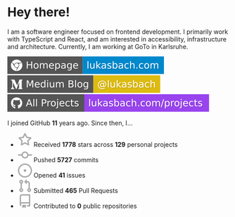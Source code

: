 # Hey there!

I am a software engineer focused on frontend development. I primarily work with TypeScript and React, and am interested in accessibility, infrastructure and architecture. Currently, I am working at GoTo in Karlsruhe.

[![Homepage](./icons/homepage.svg)](https://lukasbach.com)
[![Medium Blog](./icons/medium.svg)](https://medium.com/@lukasbach)
[![My Projects](./icons/projects.svg)](https://lukasbach.com/projects)

I joined GitHub **11** years ago. Since then, I...

- ![](./icons/star.svg) Received **1778** stars across **129** personal projects
- ![](./icons/commit.svg) Pushed **5727** commits
- ![](./icons/issues.svg) Opened **41** issues
- ![](./icons/pr.svg) Submitted **465** Pull Requests
- ![](./icons/repo.svg) Contributed to **0** public repositories
